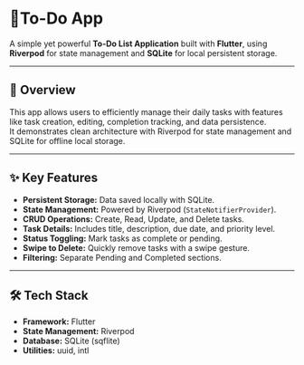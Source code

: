 # 📝To-Do App

A simple yet powerful **To-Do List Application** built with **Flutter**, using **Riverpod** for state management and **SQLite** for local persistent storage.

---

## 🚀 Overview
This app allows users to efficiently manage their daily tasks with features like task creation, editing, completion tracking, and data persistence.  
It demonstrates clean architecture with Riverpod for state management and SQLite for offline local storage.

---

## ✨ Key Features
- **Persistent Storage:** Data saved locally with SQLite.  
- **State Management:** Powered by Riverpod (`StateNotifierProvider`).  
- **CRUD Operations:** Create, Read, Update, and Delete tasks.  
- **Task Details:** Includes title, description, due date, and priority level.  
- **Status Toggling:** Mark tasks as complete or pending.  
- **Swipe to Delete:** Quickly remove tasks with a swipe gesture.  
- **Filtering:** Separate Pending and Completed sections.  

---

## 🛠️ Tech Stack
- **Framework:** Flutter  
- **State Management:** Riverpod  
- **Database:** SQLite (sqflite)  
- **Utilities:** uuid, intl  
